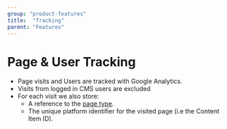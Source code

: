 ```yaml
---
group: "product-features"
title:  "Tracking"
parent: "Features"
---
```


# Page & User Tracking

* Page visits and Users are tracked with Google Analytics.
* Visits from logged in CMS users are excluded
* For each visit we also store:
  * A reference to the [page type](../field-types/field-type-page-type.md).
  * The unique platform identifier for the visited page (i.e the Content Item ID).

